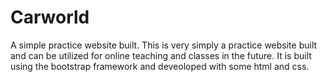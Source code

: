 # Carworld
A simple practice website built.
This is very simply a practice website built and can be utilized for online teaching and classes in the future. It is built using the bootstrap framework and deveoloped with some html and css.

